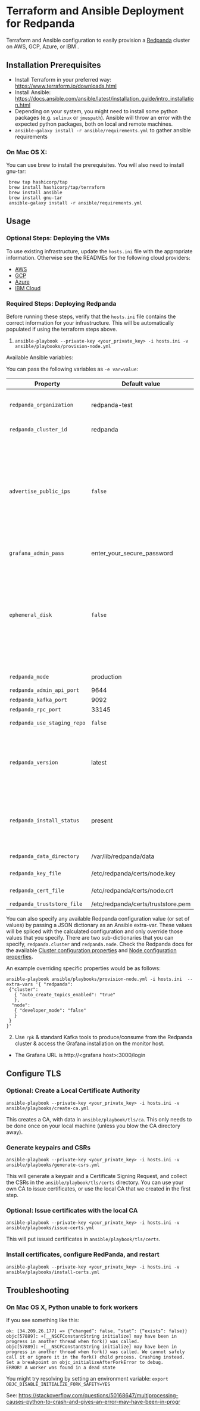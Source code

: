 # Terraform and Ansible Deployment for Redpanda

Terraform and Ansible configuration to easily provision a [Redpanda](https://vectorized.io) cluster on AWS, GCP, Azure, or IBM .

## Installation Prerequisites

* Install Terraform in your preferred way: https://www.terraform.io/downloads.html
* Install Ansible: https://docs.ansible.com/ansible/latest/installation_guide/intro_installation.html
* Depending on your system, you might need to install some python packages (e.g. `selinux` or `jmespath`). Ansible will throw an error with the expected python packages, both on local and remote machines.
* `ansible-galaxy install -r ansible/requirements.yml` to gather ansible requirements

### On Mac OS X:
You can use brew to install the prerequisites. You will also need to install gnu-tar:
```
 brew tap hashicorp/tap
 brew install hashicorp/tap/terraform
 brew install ansible
 brew install gnu-tar
 ansible-galaxy install -r ansible/requirements.yml
```

## Usage

### Optional Steps: Deploying the VMs

To use existing infrastructure, update the `hosts.ini` file with the appropriate information. Otherwise see the READMEs for the following cloud providers:

* [AWS](aws/readme.md)
* [GCP](gcp/readme.md)
* [Azure](azure/README.md)
* [IBM Cloud](ibm/README.md)

### Required Steps: Deploying Redpanda

Before running these steps, verify that the `hosts.ini` file contains the correct information for your infrastructure. This will be automatically populated if using the terraform steps above.

1. `ansible-playbook --private-key <your_private_key> -i hosts.ini -v ansible/playbooks/provision-node.yml`

Available Ansible variables:

You can pass the following variables as `-e var=value`:

| Property                    | Default value                      | Description                                                                                                                                                                                                                                                                                               |
|-----------------------------|------------------------------------|-----------------------------------------------------------------------------------------------------------------------------------------------------------------------------------------------------------------------------------------------------------------------------------------------------------|
 | `redpanda_organization`     | redpanda-test                      | Set this to identify your organization in the asset management system.                                                                                                                                                                                                                                    |
| `redpanda_cluster_id`       | redpanda                           | Helps identify the cluster.                                                                                                                                                                                                                                                                               |
| `advertise_public_ips`      | `false`                            | Configure Redpanda to advertise the node's public IPs for client communication instead of private IPs. This allows for using the cluster from outside its subnet. **Note**: This is not recommended for production deployments, because it means that your nodes will be public. Use it for testing only. |
| `grafana_admin_pass`        | enter_your_secure_password         | Configure Grafana's admin user's password                                                                                                                                                                                                                                                                 |
| `ephemeral_disk`            | `false`                            | Enable filesystem check for attached disk, useful when using attached disks in instances with ephemeral OS disks (i.e Azure L Series). This allows a filesystem repair at boot time and ensures that the drive is remounted automatically after a reboot.                                                 |
| `redpanda_mode`             | production                         | [Enables hardware optimization](https://docs.redpanda.com/docs/platform/deployment/production-deployment/#set-redpanda-production-mode)                                                                                                                                                                   |                                                                                                                                                                  |                                                                                                            
| `redpanda_admin_api_port`   | 9644                               |                                                                                                                                                                                                                                                                                                           |                                                                                                                                                                                                                                                                                                          |                                                                                                                  
| `redpanda_kafka_port`       | 9092                               |                                                                                                                                                                                                                                                                                                           |                                                                                                                                                                  |                                                                                                                  
| `redpanda_rpc_port`         | 33145                              |                                                                                                                                                                                                                                                                                                           |                                                                                                                                                                |                                                                                                                 
| `redpanda_use_staging_repo` | `false`                            | Enables access to unstable builds                                                                                                                                                                                                                                                                         |                                                                                                                                                                                                                                                                        | False                                                                                                                                                                                                                                                                                                     
| `redpanda_version`          | latest                             | For example 22.2.2-1 or 22.3.1~rc1-1. If this value is set then the package will be upgraded if the installed version is lower than what has been specified.                                                                                                                                              |
| `redpanda_install_status`   | present                            | If redpanda_version is set to latest, changing redpanda_install_status to latest will effect an upgrade, otherwise the currently installed version will remain                                                                                                                                            |
| `redpanda_data_directory`   | /var/lib/redpanda/data             | Path where Redpanda will keep its data                                                                                                                                                                                                                                                                    |
| `redpanda_key_file`         | /etc/redpanda/certs/node.key       | TLS: path to private key                                                                                                                                                                                                                                                                                  |
| `redpanda_cert_file`        | /etc/redpanda/certs/node.crt       | TLS: path to signed certificate                                                                                                                                                                                                                                                                           |
 | `redpanda_truststore_file`  | /etc/redpanda/certs/truststore.pem | TLS: path to truststore                                                                                                                                                                                                                                                                                   |

You can also specify any available Redpanda configuration value (or set of values) by passing a JSON dictionary as an Ansible extra-var. These values will be spliced with the calculated configuration and only override those values that you specify.
There are two sub-dictionaries that you can specify, `redpanda.cluster` and `redpanda.node`. Check the Redpanda docs for the available [Cluster configuration properties](https://docs.redpanda.com/docs/platform/reference/cluster-properties/) and [Node configuration properties](https://docs.redpanda.com/docs/platform/reference/node-properties/).

An example overriding specific properties would be as follows:

```commandline
ansible-playbook ansible/playbooks/provision-node.yml -i hosts.ini  --extra-vars '{ "redpanda": 
 {"cluster":
   { "auto_create_topics_enabled": "true"
   },
  "node":
   { "developer_mode": "false"
   }
 }
}'
```

2. Use `rpk` & standard Kafka tools to produce/consume from the Redpanda cluster & access the Grafana installation on the monitor host.
* The Grafana URL is http://&lt;grafana host&gt;:3000/login

## Configure TLS

### Optional: Create a Local Certificate Authority

`ansible-playbook --private-key <your_private_key> -i hosts.ini -v ansible/playbooks/create-ca.yml`

This creates a CA, with data in `ansible/playbook/tls/ca`. This only needs to be done once on your local machine (unless you blow the CA directory away).

### Generate keypairs and CSRs

`ansible-playbook --private-key <your_private_key> -i hosts.ini -v ansible/playbooks/generate-csrs.yml`

This will generate a keypair and a Certificate Signing Request, and collect the CSRs in the `ansible/playbook/tls/certs` directory. You can use your own CA to issue certificates, or use the local CA that we created in the first step.

### Optional: Issue certificates with the local CA

`ansible-playbook --private-key <your_private_key> -i hosts.ini -v ansible/playbooks/issue-certs.yml`

This will put issued certificates in `ansible/playbook/tls/certs`.

### Install certificates, configure RedPanda, and restart

`ansible-playbook --private-key <your_private_key> -i hosts.ini -v ansible/playbooks/install-certs.yml`

## Troubleshooting

### On Mac OS X, Python unable to fork workers

If you see something like this:
```
ok: [34.209.26.177] => {“changed”: false, “stat”: {“exists”: false}}
objc[57889]: +[__NSCFConstantString initialize] may have been in progress in another thread when fork() was called.
objc[57889]: +[__NSCFConstantString initialize] may have been in progress in another thread when fork() was called. We cannot safely call it or ignore it in the fork() child process. Crashing instead. Set a breakpoint on objc_initializeAfterForkError to debug.
ERROR! A worker was found in a dead state
```

You might try resolving by setting an environment variable:
`export OBJC_DISABLE_INITIALIZE_FORK_SAFETY=YES`

See: https://stackoverflow.com/questions/50168647/multiprocessing-causes-python-to-crash-and-gives-an-error-may-have-been-in-progr

